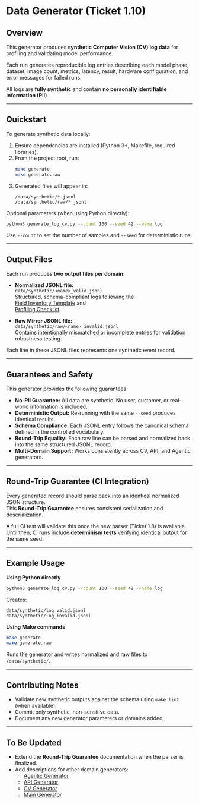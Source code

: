 # Data Generator (Ticket 1.10)

## Overview  

This generator produces **synthetic Computer Vision (CV) log data** for profiling and validating model performance.  

Each run generates reproducible log entries describing each model phase, dataset, image count, metrics, latency, result, hardware configuration, and error messages for failed runs.  

All logs are **fully synthetic** and contain **no personally identifiable information (PII)**.  

---

## Quickstart  

To generate synthetic data locally:

1. Ensure dependencies are installed (Python 3+, Makefile, required libraries).
2. From the project root, run:
   ```bash
   make generate
   make generate.raw
   ```
3. Generated files will appear in:
   ```
   /data/synthetic/*.jsonl
   /data/synthetic/raw/*.jsonl
   ```

Optional parameters (when using Python directly):
```bash
python3 generate_log_cv.py --count 100 --seed 42 --name log
```

Use `--count` to set the number of samples and `--seed` for deterministic runs.

---

## Output Files  

Each run produces **two output files per domain**:

- **Normalized JSONL file:**  
  `data/synthetic/<name>_valid.jsonl`  
  Structured, schema-compliant logs following the  
  [Field Inventory Template](blueprint/field_inventory_template.md) and  
  [Profiling Checklist](blueprint/profiling_checklist.md).

- **Raw Mirror JSONL file:**  
  `data/synthetic/raw/<name>_invalid.jsonl`  
  Contains intentionally mismatched or incomplete entries for validation robustness testing.  

Each line in these JSONL files represents one synthetic event record.

---

## Guarantees and Safety  

This generator provides the following guarantees:

- **No-PII Guarantee:** All data are synthetic. No user, customer, or real-world information is included.  
- **Deterministic Output:** Re-running with the same `--seed` produces identical results.  
- **Schema Compliance:** Each JSONL entry follows the canonical schema defined in the controlled vocabulary.  
- **Round-Trip Equality:** Each raw line can be parsed and normalized back into the same structured JSONL record.  
- **Multi-Domain Support:** Works consistently across CV, API, and Agentic generators.

---

## Round-Trip Guarantee (CI Integration)  

Every generated record should parse back into an identical normalized JSON structure.  
This **Round-Trip Guarantee** ensures consistent serialization and deserialization.  

A full CI test will validate this once the new parser (Ticket 1.8) is available.  
Until then, CI runs include **determinism tests** verifying identical output for the same seed.

---

## Example Usage  

**Using Python directly**
```bash
python3 generate_log_cv.py --count 100 --seed 42 --name log
```
Creates:
```
data/synthetic/log_valid.jsonl
data/synthetic/log_invalid.jsonl
```

**Using Make commands**
```bash
make generate
make generate.raw
```
Runs the generator and writes normalized and raw files to `/data/synthetic/`.

---

## Contributing Notes  

- Validate new synthetic outputs against the schema using `make lint` (when available).  
- Commit only synthetic, non-sensitive data.  
- Document any new generator parameters or domains added.  

---

## To Be Updated  

- Extend the **Round-Trip Guarantee** documentation when the parser is finalized.  
- Add descriptions for other domain generators:  
  - [Agentic Generator](generator/agentic_generator.py)  
  - [API Generator](generator/api_generator.py)  
  - [CV Generator](generator/cv_generator.py)  
  - [Main Generator](generator/main.py)
